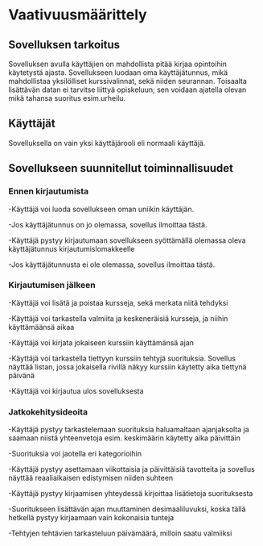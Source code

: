 # Vaativuusmäärittely

## Sovelluksen tarkoitus

Sovelluksen avulla käyttäjien on mahdollista pitää kirjaa opintoihin käytetystä ajasta. Sovellukseen luodaan oma
käyttäjätunnus, mikä mahdollistaa yksilölliset kurssivalinnat, sekä niiden seurannan. Toisaalta lisättävän datan ei tarvitse liittyä opiskeluun;
sen voidaan ajatella olevan mikä tahansa suoritus esim.urheilu.

## Käyttäjät

Sovelluksella on vain yksi käyttäjärooli eli normaali käyttäjä.

## Sovellukseen suunnitellut toiminnallisuudet

### Ennen kirjautumista

-Käyttäjä voi luoda sovellukseen oman uniikin käyttäjän.

-Jos käyttäjätunnus on jo olemassa, sovellus ilmoittaa tästä.

-Käyttäjä pystyy kirjautumaan sovellukseen syöttämällä olemassa oleva käyttäjätunnus kirjautumislomakkeelle

-Jos käyttäjätunnusta ei ole olemassa, sovellus ilmoittaa tästä.


### Kirjautumisen jälkeen


-Käyttäjä voi lisätä ja poistaa kursseja, sekä merkata niitä tehdyksi

-Käyttäjä voi tarkastella valmiita ja keskeneräisiä kursseja, ja niihin käyttämäänsä aikaa

-Käyttäjä voi kirjata jokaiseen kurssiin käyttämänsä ajan 

-Käyttäjä voi tarkastella tiettyyn kurssiin tehtyjä suorituksia. Sovellus näyttää listan, jossa jokaisella rivillä näkyy kurssiin käytetty aika 
tiettynä päivänä

-Käyttäjä voi kirjautua ulos sovelluksesta


### Jatkokehitysideoita

-Käyttäjä pystyy tarkastelemaan suorituksia haluamaltaan ajanjaksolta ja saamaan niistä yhteenvetoja esim. keskimäärin käytetty aika päivittäin

-Suorituksia voi jaotella eri kategorioihin

-Käyttäjä pystyy asettamaan viikottaisia ja päivittäisiä tavotteita ja sovellus näyttää reaaliaikaisen edistymisen niiden suhteen

-Käyttäjä pystyy kirjaamisen yhteydessä kirjoittaa lisätietoja suorituksesta

-Suoritukseen lisättävän ajan muuttaminen desimaaliluvuksi, koska tällä hetkellä pystyy kirjaamaan vain kokonaisia tunteja

-Tehtyjen tehtävien tarkasteluun päivämäärä, milloin saatu valmiiksi
